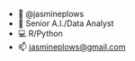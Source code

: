 - 👋 @jasmineplows
- 🔬 Senior A.I./Data Analyst
- 💻 R/Python
- 📫 jasmineplows@gmail.com

<!---
jasmineplows/jasmineplows is a ✨ special ✨ repository because its `README.md` (this file) appears on your GitHub profile.
You can click the Preview link to take a look at your changes.
--->
